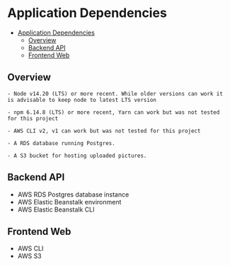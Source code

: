 # Application Dependencies

<!-- TOC -->

- [Application Dependencies](#application-dependencies)
  - [Overview](#overview)
  - [Backend API](#backend-api)
  - [Frontend Web](#frontend-web)

<!-- /TOC -->

## Overview

```
- Node v14.20 (LTS) or more recent. While older versions can work it is advisable to keep node to latest LTS version

- npm 6.14.8 (LTS) or more recent, Yarn can work but was not tested for this project

- AWS CLI v2, v1 can work but was not tested for this project

- A RDS database running Postgres.

- A S3 bucket for hosting uploaded pictures.

```

## Backend API

- AWS RDS Postgres database instance
- AWS Elastic Beanstalk environment
- AWS Elastic Beanstalk CLI

## Frontend Web

- AWS CLI
- AWS S3
